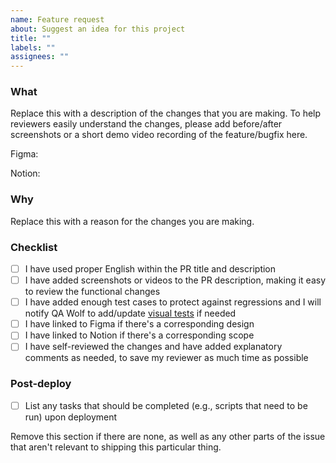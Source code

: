```yaml
---
name: Feature request
about: Suggest an idea for this project
title: ""
labels: ""
assignees: ""
---
```


### What

Replace this with a description of the changes that you are making. To help reviewers easily understand the changes, please add before/after screenshots or a short demo video recording of the feature/bugfix here.

Figma: 

Notion: 

### Why

Replace this with a reason for the changes you are making.

### Checklist

- [ ] I have used proper English within the PR title and description
- [ ] I have added screenshots or videos to the PR description, making it easy to review the functional changes
- [ ] I have added enough test cases to protect against regressions and I will notify QA Wolf to add/update [visual tests](https://github.com/gumroad/web/blob/main/docs/testing.md#visual-testing) if needed
- [ ] I have linked to Figma if there's a corresponding design
- [ ] I have linked to Notion if there's a corresponding scope
- [ ] I have self-reviewed the changes and have added explanatory comments as needed, to save my reviewer as much time as possible

### Post-deploy

- [ ] List any tasks that should be completed (e.g., scripts that need to be run) upon deployment

Remove this section if there are none, as well as any other parts of the issue that aren't relevant to shipping this particular thing.
